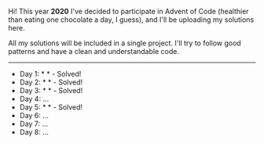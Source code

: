 Hi! This year **2020** I've decided to participate in Advent of Code (healthier than eating one chocolate a day, I guess), and I'll be uploading my solutions here.

All my solutions will be included in a single project. I'll try to follow good patterns and have a clean and understandable code.

------

- Day 1: * * - Solved!
- Day 2: * * - Solved!
- Day 3: * * - Solved!
- Day 4: ...
- Day 5: * * - Solved!
- Day 6: ...
- Day 7: ...
- Day 8: ...
